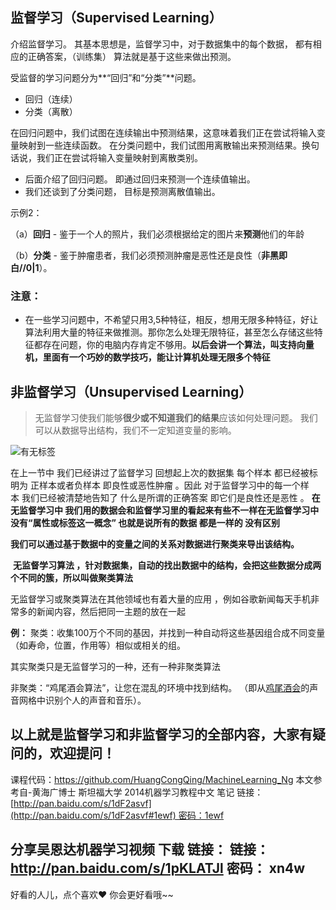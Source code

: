 ## 监督学习（Supervised Learning）
介绍监督学习。 其基本思想是，监督学习中，对于数据集中的每个数据， 都有相应的正确答案，（训练集） 算法就是基于这些来做出预测。

受监督的学习问题分为**“回归”和“分类”**问题。
* 回归（连续）
* 分类（离散）

在回归问题中，我们试图在连续输出中预测结果，这意味着我们正在尝试将输入变量映射到一些连续函数。
在分类问题中，我们试图用离散输出来预测结果。换句话说，我们正在尝试将输入变量映射到离散类别。

* 后面介绍了回归问题。 即通过回归来预测一个连续值输出。 
* 我们还谈到了分类问题， 目标是预测离散值输出。

示例2：

（a）**回归** - 鉴于一个人的照片，我们必须根据给定的图片来**预测**他们的年龄

（b）**分类** - 鉴于肿瘤患者，我们必须预测肿瘤是恶性还是良性（**非黑即白//0|1**）。
### 注意：
* 在一些学习问题中，不希望只用3,5种特征，相反，想用无限多种特征，好让算法利用大量的特征来做推测。那你怎么处理无限特征，甚至怎么存储这些特征都存在问题，你的电脑内存肯定不够用。**以后会讲一个算法，叫支持向量机，里面有一个巧妙的数学技巧，能让计算机处理无限多个特征**



## 非监督学习（Unsupervised Learning）
>无监督学习使我们能够**很少或不知道我们的结果**应该如何处理问题。
我们可以从数据导出结构，我们不一定知道变量的影响。

![有无标签](http://upload-images.jianshu.io/upload_images/4340772-c0c1e1acd3a9ba62.png?imageMogr2/auto-orient/strip%7CimageView2/2/w/1240)

在上一节中 我们已经讲过了监督学习 回想起上次的数据集 每个样本 都已经被标明为 正样本或者负样本 即良性或恶性肿瘤 。因此 对于监督学习中的每一个样本 我们已经被清楚地告知了 什么是所谓的正确答案 即它们是良性还是恶性 。
**在无监督学习中 我们用的数据会和监督学习里的看起来有些不一样在无监督学习中没有“属性或标签这一概念” 也就是说所有的数据 都是一样的 没有区别**

**我们可以通过基于数据中的变量之间的关系对数据进行聚类来导出该结构。**

 **无监督学习算法 ，针对数据集，自动的找出数据中的结构，会把这些数据分成两个不同的簇，所以叫做聚类算法**

无监督学习或聚类算法在其他领域也有着大量的应用 ，例如谷歌新闻每天手机非常多的新闻内容，然后把同一主题的放在一起

**例：**
聚类：收集100万个不同的基因，并找到一种自动将这些基因组合成不同变量（如寿命，位置，作用等）相似或相关的组。

其实聚类只是无监督学习的一种，还有一种非聚类算法

非聚类：“鸡尾酒会算法”，让您在混乱的环境中找到结构。
（即从[鸡尾酒会](https://en.wikipedia.org/wiki/Cocktail_party_effect)的声音网格中识别个人的声音和音乐）。

以上就是监督学习和非监督学习的全部内容，大家有疑问的，欢迎提问！
---
课程代码：https://github.com/HuangCongQing/MachineLearning_Ng
本文参考自-黄海广博士 斯坦福大学 2014机器学习教程中文 笔记
链接：[http://pan.baidu.com/s/1dF2asvf](http://pan.baidu.com/s/1dF2asvf#1ewf) 密码：1ewf

分享吴恩达机器学习视频 下载 链接： 
链接： http://pan.baidu.com/s/1pKLATJl 密码： xn4w
---
好看的人儿，点个喜欢❤ 你会更好看哦~~
